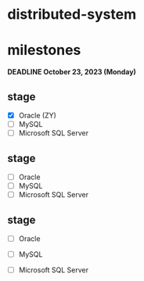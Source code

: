 # distributed-system

# milestones
**DEADLINE October 23, 2023 (Monday)**

## stage
- [x] Oracle (ZY)
- [ ] MySQL
- [ ] Microsoft SQL Server

## stage
- [ ] Oracle
- [ ] MySQL
- [ ] Microsoft SQL Server

## stage
- [ ] Oracle
- [ ] MySQL
- [ ] Microsoft SQL Server


